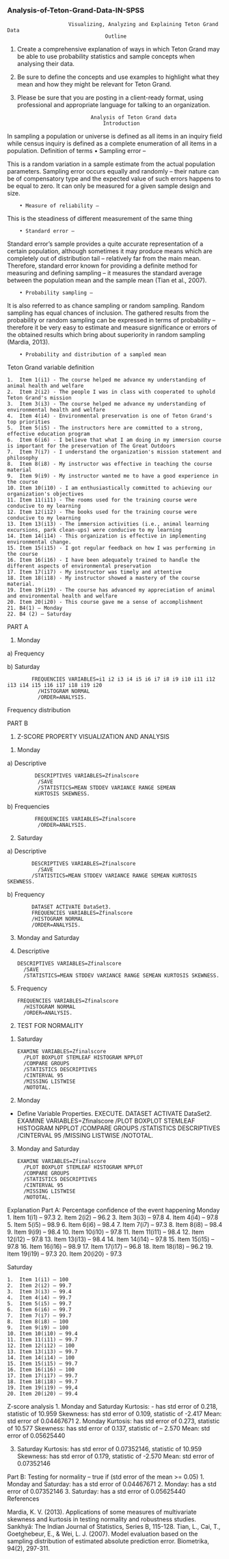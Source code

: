 ### Analysis-of-Teton-Grand-Data-IN-SPSS



						Visualizing, Analyzing and Explaining Teton Grand Data
									Outline
									
1.	Create a comprehensive explanation of ways in which Teton Grand may be able to use probability statistics and sample concepts when analysing their data. 
2.	Be sure to define the concepts and use examples to highlight what they mean and how they might be relevant for Teton Grand. 
3.	Please be sure that you are posting in a client-ready format, using professional and appropriate language for talking to an organization.

								Analysis of Teton Grand data
									Introduction
In sampling a population or universe is defined as all items in an inquiry field while census inquiry is defined as a complete enumeration of all items in a population.
								    Definition of terms
		• Sampling error – 
	
This is a random variation in a sample estimate from the actual population parameters. Sampling error occurs equally and randomly – their nature can be of compensatory type and the expected value of such errors happens to be equal to zero. It can only be measured for a given sample design and size.

		• Measure of reliability – 
	
This is the steadiness of different measurement of the same thing

		• Standard error – 
	
Standard error’s sample provides a quite accurate representation of a certain population, although sometimes it may produce means which are completely out of distribution tail – relatively far from the main mean. Therefore, standard error known for providing a definite method for measuring and defining sampling – it measures the standard average between the population mean and the sample mean (Tian et al., 2007).

		• Probability sampling –
	
It is also referred to as chance sampling or random sampling. Random sampling has equal chances of inclusion. The gathered results from the probability or random sampling can be expressed in terms of probability – therefore it be very easy to estimate and measure significance or errors of the obtained results which bring about superiority in random sampling (Mardia, 2013).

		• Probability and distribution of a sampled mean

Teton Grand variable definition

    1.	Item 1(i1) - The course helped me advance my understanding of animal health and welfare
    2.	Item 2(i2) - The people I was in class with cooperated to uphold Teton Grand's mission
    3.	Item 3(i3) - The course helped me advance my understanding of environmental health and welfare
    4.	Item 4(i4) - Environmental preservation is one of Teton Grand's top priorities
    5.	Item 5(i5) - The instructors here are committed to a strong, effective education program
    6.	Item 6(i6) - I believe that what I am doing in my immersion course is important for the preservation of The Great Outdoors
    7.	Item 7(i7) - I understand the organization's mission statement and philosophy
    8.	Item 8(i8) - My instructor was effective in teaching the course material
    9.	Item 9(i9) - My instructor wanted me to have a good experience in the course
    10.	Item 10(i10) - I am enthusiastically committed to achieving our organization's objectives
    11.	Item 11(i11) - The rooms used for the training course were conducive to my learning
    12.	Item 12(i12) - The books used for the training course were conducive to my learning
    13.	Item 13(i13) - The immersion activities (i.e., animal learning excursions, park clean-ups) were conducive to my learning
    14.	Item 14(i14) - This organization is effective in implementing environmental change.
    15.	Item 15(i15) - I got regular feedback on how I was performing in the course
    16.	Item 16(i16) - I have been adequately trained to handle the different aspects of environmental preservation
    17.	Item 17(i17) - My instructor was timely and attentive
    18.	Item 18(i18) - My instructor showed a mastery of the course material.
    19.	Item 19(i19) - The course has advanced my appreciation of animal and environmental health and welfare
    20.	Item 20(i20) - This course gave me a sense of accomplishment
    21.	B4(1) – Monday
    22.	B4 (2) – Saturday 










PART A

1.	Monday 
 
a)	Frequency 
  

 
 
 
 

 

 
 
 
 
 
 
 
 
 
 
 
 
 
 
 
 
 
 
 
 
  
  


 
 

 
 
 
 

 
 
b)	Saturday 

		    FREQUENCIES VARIABLES=i1 i2 i3 i4 i5 i6 i7 i8 i9 i10 i11 i12 i13 i14 i15 i16 i17 i18 i19 i20
		      /HISTOGRAM NORMAL
		      /ORDER=ANALYSIS.

Frequency distribution
 
 
 
 
 
 
 
 
 
 
 
 
 
 
 
 
 
 
 
 
 
 
 
 
 
 
 
 
 
 
 
 
 
 
 
 
 
 
 
 
 
PART B

1)	Z-SCORE PROPERTY VISUALIZATION AND ANALYSIS


1.	Monday

a)	Descriptive


		     DESCRIPTIVES VARIABLES=Zfinalscore
		      /SAVE
		      /STATISTICS=MEAN STDDEV VARIANCE RANGE SEMEAN 
		     KURTOSIS SKEWNESS.



 



b)	Frequencies



		     FREQUENCIES VARIABLES=Zfinalscore
		      /ORDER=ANALYSIS.



 
 

 
2.	Saturday 



a)	Descriptive 


		    DESCRIPTIVES VARIABLES=Zfinalscore
		      /SAVE
		    /STATISTICS=MEAN STDDEV VARIANCE RANGE SEMEAN KURTOSIS SKEWNESS.




 




b)	Frequency 


		    DATASET ACTIVATE DataSet3.
		    FREQUENCIES VARIABLES=Zfinalscore
		    /HISTOGRAM NORMAL
		    /ORDER=ANALYSIS.





 

 

 





3.	Monday and Saturday



1.	Descriptive 

	    DESCRIPTIVES VARIABLES=Zfinalscore
	      /SAVE
	      /STATISTICS=MEAN STDDEV VARIANCE RANGE SEMEAN KURTOSIS SKEWNESS.


 


2.	Frequency 

	    FREQUENCIES VARIABLES=Zfinalscore
	      /HISTOGRAM NORMAL
	      /ORDER=ANALYSIS.


 

 




2)	TEST FOR NORMALITY


1.	Saturday 


	    EXAMINE VARIABLES=Zfinalscore
	      /PLOT BOXPLOT STEMLEAF HISTOGRAM NPPLOT
	      /COMPARE GROUPS
	      /STATISTICS DESCRIPTIVES
	      /CINTERVAL 95
	      /MISSING LISTWISE
	      /NOTOTAL.




 

 


 


 
  



 
 




2.	Monday 



* Define Variable Properties.
	EXECUTE.
	DATASET ACTIVATE DataSet2.
	    EXAMINE VARIABLES=Zfinalscore
	      /PLOT BOXPLOT STEMLEAF HISTOGRAM NPPLOT
	      /COMPARE GROUPS
	      /STATISTICS DESCRIPTIVES
	      /CINTERVAL 95
	      /MISSING LISTWISE
	      /NOTOTAL.




 


 


 

 
 



 
 



3.	Monday and Saturday



	    EXAMINE VARIABLES=Zfinalscore
	      /PLOT BOXPLOT STEMLEAF HISTOGRAM NPPLOT
	      /COMPARE GROUPS
	      /STATISTICS DESCRIPTIVES
	      /CINTERVAL 95
	      /MISSING LISTWISE
	      /NOTOTAL.




 

 


 



 


 



 
 

Explanation
Part A:
Percentage confidence of the event happening
		 Monday 
    1.	Item 1(i1) – 97.3
    2.	Item 2(i2) – 96.2
    3.	Item 3(i3) – 97.8
    4.	Item 4(i4) – 97.8
    5.	Item 5(i5) – 98.9
    6.	Item 6(i6) – 98.4
    7.	Item 7(i7) – 97.3
    8.	Item 8(i8) – 98.4
    9.	Item 9(i9) – 98.4
    10.	Item 10(i10) – 97.8
    11.	Item 11(i11) – 98.4
    12.	Item 12(i12) – 97.8
    13.	Item 13(i13) – 98.4
    14.	Item 14(i14) – 97.8
    15.	Item 15(i15) – 97.8
    16.	Item 16(i16) – 98.9
    17.	Item 17(i17) – 96.8
    18.	Item 18(i18) – 96.2
    19.	Item 19(i19) – 97.3
    20.	Item 20(i20) - 97.3

Saturday

    1.	Item 1(i1) – 100
    2.	Item 2(i2) – 99.7
    3.	Item 3(i3) – 99.4
    4.	Item 4(i4) – 99.7
    5.	Item 5(i5) – 99.7
    6.	Item 6(i6) – 99.7
    7.	Item 7(i7) – 99.7
    8.	Item 8(i8) – 100
    9.	Item 9(i9) – 100
    10.	Item 10(i10) – 99.4
    11.	Item 11(i11) – 99.7
    12.	Item 12(i12) – 100
    13.	Item 13(i13) – 99.7
    14.	Item 14(i14) – 100
    15.	Item 15(i15) – 99.7
    16.	Item 16(i16) – 100
    17.	Item 17(i17) – 99.7
    18.	Item 18(i18) – 99.7
    19.	Item 19(i19) – 99,4
    20.	Item 20(i20) – 99.4
	
Z-score analysis
    1.	Monday and Saturday
		    Kurtosis: - has std error of 0.218, statistic of 10.959
		    Skewness: has std error of 0.109, statistic of -2.417
		    Mean: std error of 0.04467671
2.	Monday 
		    Kurtosis: has std error of 0.273, statistic of 10.577
		    Skewness: has std error of 0.137, statistic of – 2.570
		    Mean: std error of 0.05625440

3.	Saturday
		    Kurtosis: has std error of 0.07352146, statistic of 10.959
		    Skewness: has std error of 0.179, statistic of -2.570
		    Mean: std error of 0.07352146

Part B:
		Testing for normality – true if (std error of the mean >= 0.05)
		    1.	Monday and Saturday: has a std error of 0.04467671
		    2.	Monday: has a std error of 0.07352146
		    3.	Saturday: has a std error of 0.05625440
 
								References
	    
Mardia, K. V. (2013). Applications of some measures of multivariate skewness and kurtosis in testing normality and robustness studies. Sankhyā: The Indian Journal of Statistics, Series B, 115-128.
Tian, L., Cai, T., Goetghebeur, E., & Wei, L. J. (2007). Model evaluation based on the sampling distribution of estimated absolute prediction error. Biometrika, 94(2), 297-311.

